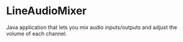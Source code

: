# LineAudioMixer
Java application that lets you mix audio inputs/outputs and adjust the volume of each channel. 

